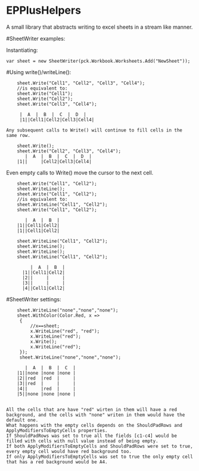 # EPPlusHelpers
A small library that abstracts writing to excel sheets in a stream like manner.

#SheetWriter examples:

Instantiating:
```
var sheet = new SheetWriter(pck.Workbook.Worksheets.Add("NewSheet"));
```

#Using write()/writeLine():
```
	sheet.Write("Cell1", "Cell2", "Cell3", "Cell4");
	//is equivalent to:
	sheet.Write("Cell1");        
	sheet.Write("Cell2"); 
	sheet.Write("Cell3", "Cell4");	
	
     |  A  |  B  |  C  |  D  |
	 |1||Cell1|Cell2|Cell3|Cell4|
```
	 
	Any subsequent calls to Write() will continue to fill cells in the same row.



```
	sheet.Write();
	sheet.Write("Cell2", "Cell3", "Cell4");
	   |  A  |  B  |  C  |  D  |
	|1||     |Cell2|Cell3|Cell4|	
```
Even empty calls to Write() move the cursor to the next cell.


```
	sheet.Write("Cell1", "Cell2");
	sheet.WriteLine();
	sheet.Write("Cell1", "Cell2");	
    //is equivalent to:	
	sheet.WriteLine("Cell1", "Cell2");
	sheet.Write("Cell1", "Cell2");	
	
	   |  A  |  B  |
	|1||Cell1|Cell2|      
	|1||Cell1|Cell2|

```

```
	sheet.WriteLine("Cell1", "Cell2");
	sheet.WriteLine();
	sheet.WriteLine();
	sheet.WriteLine("Cell1", "Cell2");
	
		 |  A  |  B  |
	  |1||Cell1|Cell2|      
	  |2||     |     | 
	  |3||     |     |  
	  |4||Cell1|Cell2|  
```

#SheetWriter settings:

```
    sheet.WriteLine("none","none","none");
	sheet.WithColor(Color.Red, x =>
	 {  
		 //x==sheet;
		 x.WriteLine("red", "red");
		 x.WriteLine("red");
		 x.Write();
		 x.WriteLine("red");
	 });
	 sheet.WriteLine("none","none","none");
	 
	   |  A  |  B  |  C  |
    |1||none |none |none |         
	|2||red  |red  |     |      
	|3||red  |     |     |
	|4||     |red  |     |
    |5||none |none |none |   


All the cells that are have "red" wirten in them will have a red background, and the cells with "none" writen in them would have the default one.
What happens with the empty cells depends on the ShouldPadRows and ApplyModifiersToEmptyCells properties.
If ShouldPadRows was set to true all the fields [c1-c4] would be filled with cells with null value instead of being empty.
If both ApplyModifiersToEmptyCells and ShouldPadRows were set to true, every empty cell would have red background too.
If only ApplyModifiersToEmptyCells was set to true the only empty cell that has a red background would be A4.
```